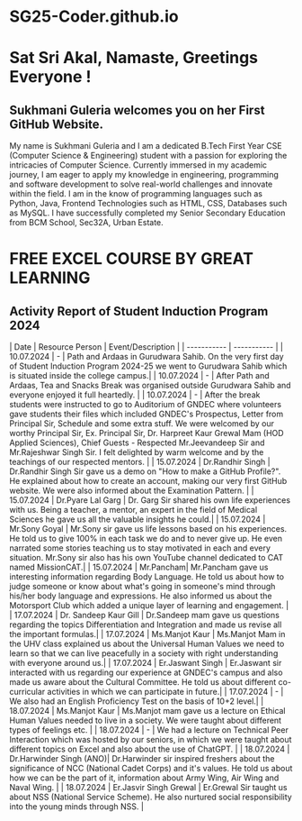 # SG25-Coder.github.io

# Sat Sri Akal, Namaste, Greetings Everyone !

## Sukhmani Guleria welcomes you on her First GitHub Website.

My name is Sukhmani Guleria and I am a dedicated B.Tech First Year CSE (Computer Science & Engineering) student with a passion for exploring the intricacies of Computer Science. Currently immersed in my academic journey, I am eager to apply my knowledge in engineering, programming and software development to solve real-world challenges and innovate within the field.
I am in the know of programming languages such as Python, Java, Frontend Technologies such as HTML, CSS, Databases such as MySQL.
I have successfully completed my Senior Secondary Education from BCM School, Sec32A, Urban Estate.

# FREE EXCEL COURSE BY GREAT LEARNING


## Activity Report of Student Induction Program 2024

| Date | Resource Person |  Event/Description |
| ----------- | ----------- |
| 10.07.2024 | - | Path and Ardaas in Gurudwara Sahib. On the very first day of Student Induction Program 2024-25 we went to Gurudwara Sahib which is situated inside the college campus.|
| 10.07.2024 | - | After Path and Ardaas, Tea and Snacks Break was organised outside Gurudwara Sahib and everyone enjoyed it full heartedly. |
| 10.07.2024 | - | After the break students were instructed to go to Auditorium of GNDEC where volunteers gave students their files which included GNDEC's Prospectus, Letter from Principal Sir, Schedule and some extra stuff. We were welcomed by our worthy Principal Sir, Ex. Principal Sir, Dr. Harpreet Kaur Grewal Mam (HOD Applied Sciences), Chief Guests - Respected Mr.Jeevandeep Sir and Mr.Rajeshwar Singh Sir. I felt delighted by warm welcome and by the teachings of our respected mentors.  |
| 15.07.2024 | Dr.Randhir Singh | Dr.Randhir Singh Sir gave us a demo on "How to make a GitHub Profile?". He explained about how to create an account, making our very first GitHub website. We were also informed about the Examination Pattern. |
| 15.07.2024 | Dr.Pyare Lal Garg | Dr. Garg Sir shared his own life experiences with us. Being a teacher, a mentor, an expert in the field of Medical Sciences he gave us all the valuable insights he could.|
| 15.07.2024 | Mr.Sony Goyal | Mr.Sony sir gave us life lessons based on his experiences. He told us to give 100% in each task we do and to never give up. He even narrated some stories teaching us to stay motivated in each and every situation. Mr.Sony sir also has his own YouTube channel dedicated to CAT named MissionCAT.|
| 15.07.2024 | Mr.Pancham| Mr.Pancham gave us interesting information regarding Body Language. He told us about how to judge someone or know about what's going in someone's mind through his/her body language and expressions. He also informed us about the Motorsport Club which added a unique layer of learning and engagement. |
| 17.07.2024 | Dr. Sandeep Kaur Gill | Dr.Sandeep mam gave us questions regarding the topics Differentiation and Integration and made us revise all the important formulas.|
| 17.07.2024 | Ms.Manjot Kaur | Ms.Manjot Mam in the UHV class explained us about the Universal Human Values we need to learn so that we can live peacefully in a society with right understanding with everyone around us.|
| 17.07.2024 | Er.Jaswant Singh | Er.Jaswant sir interacted with us regarding our experience at GNDEC's campus and also made us aware about the Cultural Committee. He told us about different co-curricular activities in which we can participate in future.|
| 17.07.2024 | - | We also had an English Proficiency Test on the basis of 10+2 level.|
| 18.07.2024 | Ms.Manjot Kaur | Ms.Manjot mam gave us a lecture on Ethical Human Values needed to live in a society. We were taught about different types of feelings etc. |
| 18.07.2024 | - | We had a lecture on Technical Peer Interaction which was hosted by our seniors, in which we were taught about different topics on Excel and also about the use of ChatGPT. |
| 18.07.2024 | Dr.Harwinder Singh (ANO)| Dr.Harwinder sir inspired freshers about the significance of NCC (National Cadet Corps) and it's values. He told us about how we can be the part of it, information about Army Wing, Air Wing and Naval Wing. |
| 18.07.2024 | Er.Jasvir Singh Grewal | Er.Grewal Sir taught us about NSS (National Service Scheme). He also nurtured social responsibility into the young minds through NSS. | 
